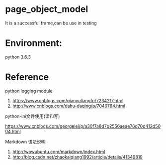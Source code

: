 # page_object_model
It is a successful frame,can be use in testing


# Environment:
python 3.6.3

# Reference
python logging module
1. https://www.cnblogs.com/qianyuliang/p/7234217.html
2. http://www.cnblogs.com/dahu-daqing/p/7040764.html

python-ini文件使用(读和写)

https://www.cnblogs.com/georgelei/p/a30f7a8d7b2556aeae76d70d412d5004.html

Markdown 语法说明
1. http://wowubuntu.com/markdown/index.html
2. http://blog.csdn.net/zhaokaiqiang1992/article/details/41349819
